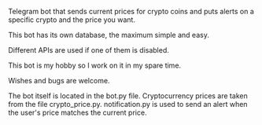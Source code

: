 Telegram bot that sends current prices for crypto coins and puts alerts on a specific crypto and the price you want.

This bot has its own database, the maximum simple and easy.

Different APIs are used if one of them is disabled.

This bot is my hobby so I work on it in my spare time.

Wishes and bugs are welcome.


The bot itself is located in the bot.py file.
Cryptocurrency prices are taken from the file crypto_price.py.
notification.py is used to send an alert when the user's price matches the current price.
